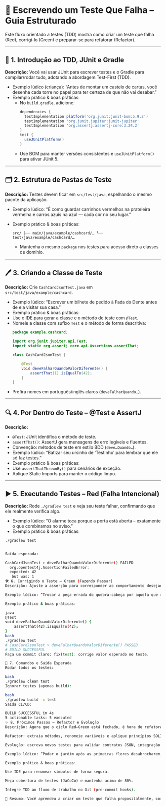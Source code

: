 # 📝 Escrevendo um Teste Que Falha – Guia Estruturado

Este fluxo orientado a testes (TDD) mostra como criar um teste que falha (Red), corrigi-lo (Green) e preparar-se para refatorar (Refactor).

---

## 🚀 1. Introdução ao TDD, JUnit e Gradle  
**Descrição:** Você vai usar JUnit para escrever testes e o Gradle para compilar/rodar tudo, adotando a abordagem Test-First (TDD).  
- Exemplo lúdico (criança): “Antes de montar um castelo de cartas, você desenha cada torre no papel para ter certeza de que não vai desabar.”  
- Exemplo prático & boas práticas:  
  - No `build.gradle`, adicione:
    ```groovy
    dependencies {
      testImplementation platform('org.junit:junit-bom:5.9.2')
      testImplementation 'org.junit.jupiter:junit-jupiter'
      testImplementation 'org.assertj:assertj-core:3.24.2'
    }
    test {
      useJUnitPlatform()
    }
    ```
  - Use BOM para manter versões consistentes e `useJUnitPlatform()` para ativar JUnit 5.

---

## 🗂️ 2. Estrutura de Pastas de Teste  
**Descrição:** Testes devem ficar em `src/test/java`, espelhando o mesmo pacote da aplicação.  
- Exemplo lúdico: “É como guardar carrinhos vermelhos na prateleira vermelha e carros azuis na azul — cada cor no seu lugar.”  
- Exemplo prático & boas práticas:  
  
  ```
  src/ ├── main/java/example/cashcard/… └── test/java/example/cashcard/…
  ```

  - Mantenha o mesmo `package` nos testes para acesso direto a classes de domínio.

---

## 🖊️ 3. Criando a Classe de Teste  
**Descrição:** Crie `CashCardJsonTest.java` em `src/test/java/example/cashcard`.  
- Exemplo lúdico: “Escrever um bilhete de pedido à Fada do Dente antes de ela visitar sua casa.”  
- Exemplo prático & boas práticas:  
- Use o IDE para gerar a classe e o método de teste com `@Test`.  
- Nomeie a classe com sufixo `Test` e o método de forma descritiva:
  ```java
  package example.cashcard;

  import org.junit.jupiter.api.Test;
  import static org.assertj.core.api.Assertions.assertThat;

  class CashCardJsonTest {

      @Test
      void deveFalharQuandoValorDiferente() {
          assertThat(1).isEqualTo(42);
      }
  }
  ```
- Prefira nomes em português/inglês claros (`deveFalharQuando…`).

---

## 🔍 4. Por Dentro do Teste – @Test e AssertJ  
**Descrição:**  
- `@Test`: JUnit identifica o método de teste.  
- `assertThat()`: AssertJ gera mensagens de erro legíveis e fluentes.  
- Convenção: métodos de teste em estilo BDD (`deve…Quando…`).  
- Exemplo lúdico: “Batizar seu ursinho de ‘Testinho’ para lembrar que ele só faz testes.”  
- Exemplo prático & boas práticas:  
- Use `assertThatThrownBy()` para cenários de exceção.  
- Aplique Static Imports para manter o código limpo.

---

## ▶️ 5. Executando Testes – Red (Falha Intencional)  
**Descrição:** Rode `./gradlew test` e veja seu teste falhar, confirmando que ele realmente verifica algo.  
- Exemplo lúdico: “O alarme toca porque a porta está aberta – exatamente o que combinamos no aviso.”  
- Exemplo prático & boas práticas:
```bash
./gradlew test


Saída esperada:

CashCardJsonTest > deveFalharQuandoValorDiferente() FAILED
  org.opentest4j.AssertionFailedError:
  expected: 42
   but was: 1
🛠️ 6. Corrigindo o Teste – Green (Fazendo Passar)
Descrição: Ajuste a asserção para corresponder ao comportamento desejado.

Exemplo lúdico: “Trocar a peça errada do quebra-cabeça por aquela que realmente encaixa.”

Exemplo prático & boas práticas:

java
@Test
void deveFalharQuandoValorDiferente() {
    assertThat(42).isEqualTo(42);
}
bash
./gradlew test
# CashCardJsonTest > deveFalharQuandoValorDiferente() PASSED
# BUILD SUCCESSFUL
Faça um commit claro: fix(test): corrige valor esperado no teste.

🎯 7. Comandos e Saída Esperada
Rodar todos os testes:

bash
./gradlew clean test
Ignorar testes (apenas build):

bash
./gradlew build -x test
Saída CI/CD:

BUILD SUCCESSFUL in 4s
5 actionable tasks: 5 executed
✨ 8. Próximos Passos – Refactor e Evolução
Descrição: Agora que o ciclo Red–Green está fechado, é hora de refatorar e melhorar o design sem alterar testes.

Refactor: extraia métodos, renomeie variáveis e aplique princípios SOLID.

Evolução: escreva novos testes para validar contratos JSON, integração com banco e endpoints REST.

Exemplo lúdico: “Podar o jardim após as primeiras flores desabrocharem, deixando a paisagem mais organizada.”

Exemplo prático & boas práticas:

Use IDE para renomear símbolos de forma segura.

Meça cobertura de testes (JaCoCo) e mantenha acima de 80%.

Integre TDD ao fluxo de trabalho no Git (pre-commit hooks).

🎉 Resumo: Você aprendeu a criar um teste que falha propositalmente, corrigi-lo e estruturar seu projeto para evoluir em TDD. Agora siga para testar seu contrato de dados e implementar os primeiros endpoints da API!